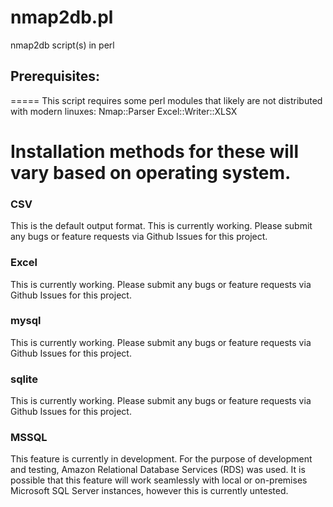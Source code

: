 # nmap2db.pl
nmap2db script(s) in perl

## Prerequisites:
=====
This script requires some perl modules that likely are not distributed with modern linuxes:
Nmap::Parser
Excel::Writer::XLSX

Installation methods for these will vary based on operating system.
=====

### CSV
This is the default output format.
This is currently working.  Please submit any bugs or feature requests via Github Issues for this project.

### Excel
This is currently working.  Please submit any bugs or feature requests via Github Issues for this project.

### mysql
This is currently working.  Please submit any bugs or feature requests via Github Issues for this project.

### sqlite
This is currently working.  Please submit any bugs or feature requests via Github Issues for this project.

### MSSQL
This feature is currently in development.  For the purpose of development and testing, Amazon Relational Database
Services (RDS) was used.  It is possible that this feature will work seamlessly with local or on-premises Microsoft
SQL Server instances, however this is currently untested.
